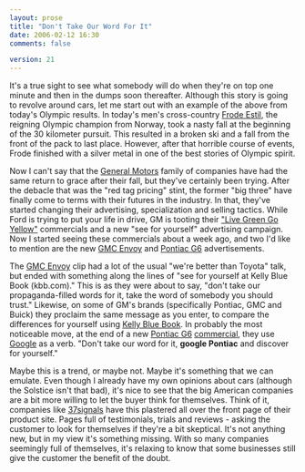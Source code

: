 ```yaml
---
layout: prose
title: "Don't Take Our Word For It"
date: 2006-02-12 16:30
comments: false

version: 21
---
```


It's a true sight to see what somebody will do when they're on top one minute and then in the dumps soon thereafter. Although this story is going to revolve around cars, let me start out with an example of the above from today's Olympic results. In today's men's cross-country [Frode Estil][1], the reigning Olympic champion from Norway, took a nasty fall at the beginning of the 30 kilometer pursuit. This resulted in a broken ski and a fall from the front of the pack to last place. However, after that horrible course of events, Frode finished with a silver metal in one of the best stories of Olympic spirit.

Now I can't say that the [General Motors][2] family of companies have had the same return to grace after their fall, but they've certainly been trying. After the debacle that was the "red tag pricing" stint, the former "big three" have finally come to terms with their futures in the industry. In that, they've started changing their advertising, specialization and selling tactics. While Ford is trying to put your life in drive, GM is tooting their ["Live Green Go Yellow"][3] commercials and a new "see for yourself" advertising campaign. Now I started seeing these commercials about a week ago, and two I'd like to mention are the new [GMC Envoy][4] and [Pontiac G6][5] advertisements.

The [GMC Envoy][4] clip had a lot of the usual "we're better than Toyota" talk, but ended with something along the lines of "see for yourself at Kelly Blue Book (kbb.com)." This is as they were about to say, "don't take our propaganda-filled words for it, take the word of somebody you should trust." Likewise, on some of GM's brands (specifically Pontiac, GMC and Buick) they proclaim the same message as you enter, to compare the differences for yourself using [Kelly Blue Book][6]. In probably the most noticeable move, at the end of a new [Pontiac G6][5] [commercial][7], they use [Google][8] as a verb. "Don't take our word for it, **google Pontiac** and discover for yourself."

Maybe this is a trend, or maybe not. Maybe it's something that we can emulate. Even though I already have my own opinions about cars (although the Solstice isn't that bad), it's nice to see that the big American companies are a bit more willing to let the buyer think for themselves. Think of it, companies like [37signals][9] have this plastered all over the front page of their product site. Pages full of testimonials, trials and reviews - asking the customer to look for themselves if they're a bit skeptical. It's not anything new, but in my view it's something missing. With so many companies seemingly full of themselves, it's relaxing to know that some businesses still give the customer the benefit of the doubt.

[1]: http://www.nbcolympics.com/athletes/5075315/detail.html
[2]: http://www.gm.com/
[3]: http://www.gm.com/company/onlygm/
[4]: http://www.gmc.com/envoy/index.jsp
[5]: http://www.pontiac.com/g6/index.jsp
[6]: http://kbb.com/
[7]: http://www.youtube.com/?v=gE2DXLfrFD4
[8]: http://google.com/
 [9]: http://37signals.com/
